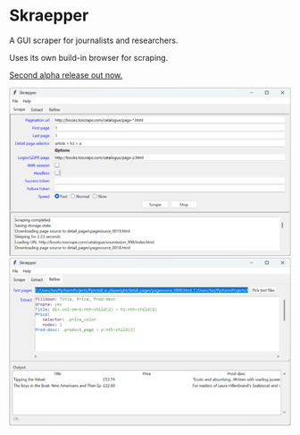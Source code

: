 # Skraepper
A GUI scraper for journalists and researchers.

Uses its own build-in browser for scraping.

[Second alpha release out now.](https://github.com/tania-andersen/Skraepper/releases/)

<img src="https://github.com/tania-andersen/Skraepper/blob/main/website/scrape-example.png" alt="Scraper interface" width="600" />

<img src="https://github.com/tania-andersen/Skraepper/blob/main/website/extract-example.png" alt="Extraction interface" width="600" />
